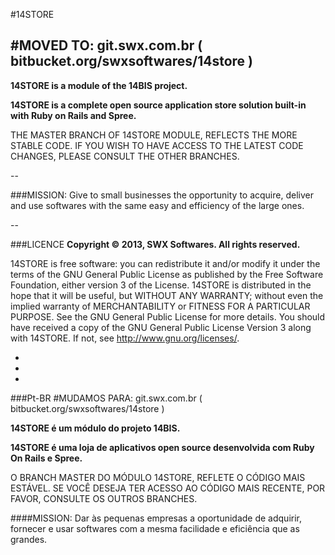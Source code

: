 #14STORE

#MOVED TO: git.swx.com.br
( bitbucket.org/swxsoftwares/14store )
--

**14STORE is a module of the 14BIS project.**

**14STORE is a complete open source application store solution built-in with Ruby on Rails and Spree.**

THE MASTER BRANCH OF 14STORE MODULE, REFLECTS THE MORE STABLE CODE. IF YOU WISH TO HAVE ACCESS TO THE LATEST CODE CHANGES, PLEASE CONSULT THE OTHER BRANCHES.

--

###MISSION:
Give to small businesses the opportunity to acquire, deliver and use softwares with the same easy and efficiency of the large ones.

--

###LICENCE
**Copyright © 2013, SWX Softwares. All rights reserved.**

14STORE is free software: you can redistribute it and/or modify it under the terms of the GNU General Public License as published by the Free Software Foundation, either version 3 of the License.  14STORE is distributed in the hope that it will be useful, but WITHOUT ANY WARRANTY; without even the implied warranty of MERCHANTABILITY or FITNESS FOR A PARTICULAR PURPOSE. See the GNU General Public License for more details.  You should have received a copy of the GNU General Public License Version 3 along with 14STORE. If not, see <http://www.gnu.org/licenses/>.

-
-
-

###Pt-BR
#MUDAMOS PARA: git.swx.com.br
( bitbucket.org/swxsoftwares/14store )

**14STORE é um módulo do projeto 14BIS.**

**14STORE é uma loja de aplicativos open source desenvolvida com Ruby On Rails e Spree.**

O BRANCH MASTER DO MÓDULO 14STORE, REFLETE O CÓDIGO MAIS ESTÁVEL. SE VOCÊ DESEJA TER ACESSO AO CÓDIGO MAIS RECENTE, POR FAVOR, CONSULTE OS OUTROS BRANCHES. 

####MISSION:
Dar às pequenas empresas a oportunidade de adquirir, fornecer e usar softwares com a mesma facilidade e eficiência que as grandes.

